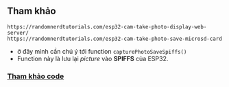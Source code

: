 ## Tham khảo
```
https://randomnerdtutorials.com/esp32-cam-take-photo-display-web-server/
https://randomnerdtutorials.com/esp32-cam-take-photo-save-microsd-card
```
- ở đây mình cần chú ý tới function `capturePhotoSaveSpiffs()`
- Function này là lưu lại *picture* vào **SPIFFS** của ESP32.

### [Tham khảo code](https://forum.arduino.cc/t/nodemcu-esp8266-downloading-an-image-file-to-spiffs/543405/5)







